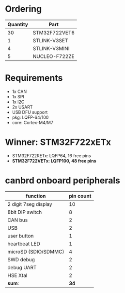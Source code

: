 # Ordering
Quantity | Part
---------|-----
30 | STM32F722VET6
1 | STLINK-V3SET
4 | STLINK-V3MINI
5 | NUCLEO-F722ZE

# Requirements
- 1x CAN
- 1x SPI
- 1x I2C
- 2x USART
- USB DFU support
- pkg: LQFP-64/100
- core: Cortex-M4/M7

# Winner: STM32F722xETx
- STM32F722RETx: LQFP64, 16 free pins
- **STM32F722VETx: LQFP100, 48 free pins**

# canbrd onboard peripherals
function | pin count 
---------|-----------
2 digit 7seg display | 10
8bit DIP switch | 8
CAN bus | 2
USB | 2
user button | 1
heartbeat LED | 1
microSD (SDIO/SDMMC) | 4
SWD debug | 2
debug UART | 2
HSE Xtal | 2
**sum**: | **34**
